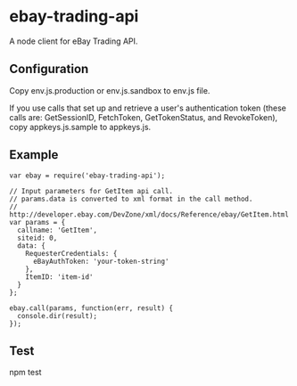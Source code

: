 ebay-trading-api
================

A node client for eBay Trading API.

## Configuration

Copy env.js.production or env.js.sandbox to env.js file.

If you use calls that set up and retrieve a user\'s authentication token (these calls are: GetSessionID, FetchToken, GetTokenStatus, and RevokeToken), copy appkeys.js.sample to appkeys.js.

## Example
```
var ebay = require('ebay-trading-api');

// Input parameters for GetItem api call.
// params.data is converted to xml format in the call method.
// http://developer.ebay.com/DevZone/xml/docs/Reference/ebay/GetItem.html
var params = {
  callname: 'GetItem',
  siteid: 0,
  data: {
    RequesterCredentials: {
      eBayAuthToken: 'your-token-string'
    },
    ItemID: 'item-id'
  }
};
  
ebay.call(params, function(err, result) {
  console.dir(result);
});
```

## Test

npm test
